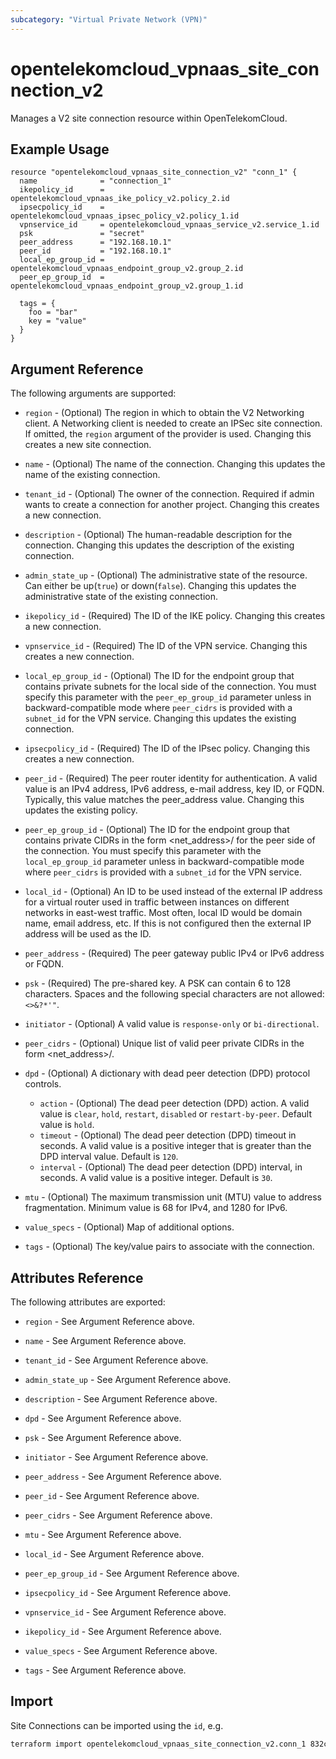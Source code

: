 ```yaml
---
subcategory: "Virtual Private Network (VPN)"
---
```


# opentelekomcloud_vpnaas_site_connection_v2

Manages a V2 site connection resource within OpenTelekomCloud.

## Example Usage

```hcl
resource "opentelekomcloud_vpnaas_site_connection_v2" "conn_1" {
  name              = "connection_1"
  ikepolicy_id      = opentelekomcloud_vpnaas_ike_policy_v2.policy_2.id
  ipsecpolicy_id    = opentelekomcloud_vpnaas_ipsec_policy_v2.policy_1.id
  vpnservice_id     = opentelekomcloud_vpnaas_service_v2.service_1.id
  psk               = "secret"
  peer_address      = "192.168.10.1"
  peer_id           = "192.168.10.1"
  local_ep_group_id = opentelekomcloud_vpnaas_endpoint_group_v2.group_2.id
  peer_ep_group_id  = opentelekomcloud_vpnaas_endpoint_group_v2.group_1.id

  tags = {
    foo = "bar"
    key = "value"
  }
}
```

## Argument Reference

The following arguments are supported:

* `region` - (Optional) The region in which to obtain the V2 Networking client.
  A Networking client is needed to create an IPSec site connection. If omitted, the
  `region` argument of the provider is used. Changing this creates a new site connection.

* `name` - (Optional) The name of the connection. Changing this updates the name of
  the existing connection.

* `tenant_id` - (Optional) The owner of the connection. Required if admin wants to
  create a connection for another project. Changing this creates a new connection.

* `description` - (Optional) The human-readable description for the connection.
  Changing this updates the description of the existing connection.

* `admin_state_up` - (Optional) The administrative state of the resource. Can either be up(`true`) or
  down(`false`). Changing this updates the administrative state of the existing connection.

* `ikepolicy_id` - (Required) The ID of the IKE policy. Changing this creates a new connection.

* `vpnservice_id` - (Required) The ID of the VPN service. Changing this creates a new connection.

* `local_ep_group_id` - (Optional) The ID for the endpoint group that contains private subnets for the
  local side of the connection. You must specify this parameter with the `peer_ep_group_id` parameter unless
  in backward-compatible mode where `peer_cidrs` is provided with a `subnet_id` for the VPN service.
  Changing this updates the existing connection.

* `ipsecpolicy_id` - (Required) The ID of the IPsec policy. Changing this creates a new connection.

* `peer_id` - (Required) The peer router identity for authentication. A valid value is an IPv4 address,
  IPv6 address, e-mail address, key ID, or FQDN. Typically, this value matches the peer_address value.
  Changing this updates the existing policy.

* `peer_ep_group_id` - (Optional) The ID for the endpoint group that contains private CIDRs in the form
  <net_address>/<prefix> for the peer side of the connection. You must specify this parameter with the
  `local_ep_group_id` parameter unless in backward-compatible mode where `peer_cidrs` is provided
  with a `subnet_id` for the VPN service.

* `local_id` - (Optional) An ID to be used instead of the external IP address for a virtual router used in
  traffic between instances on different networks in east-west traffic. Most often, local ID would be domain name,
  email address, etc. If this is not configured then the external IP address will be used as the ID.

* `peer_address` - (Required) The peer gateway public IPv4 or IPv6 address or FQDN.

* `psk` - (Required) The pre-shared key. A PSK can contain 6 to 128 characters. Spaces and the following special characters are not allowed: `<>&?*'"`.

* `initiator` - (Optional) A valid value is `response-only` or `bi-directional`.

* `peer_cidrs` - (Optional) Unique list of valid peer private CIDRs in the form <net_address>/<prefix>.

* `dpd` - (Optional) A dictionary with dead peer detection (DPD) protocol controls.
  * `action` - (Optional) The dead peer detection (DPD) action.
  A valid value is `clear`, `hold`, `restart`, `disabled` or `restart-by-peer`. Default value is `hold`.
  * `timeout` - (Optional) The dead peer detection (DPD) timeout in seconds.
  A valid value is a positive integer that is greater than the DPD interval value. Default is `120`.
  * `interval` - (Optional) The dead peer detection (DPD) interval, in seconds.
  A valid value is a positive integer. Default is `30`.

* `mtu` - (Optional) The maximum transmission unit (MTU) value to address fragmentation.
  Minimum value is 68 for IPv4, and 1280 for IPv6.

* `value_specs` - (Optional) Map of additional options.

* `tags` - (Optional) The key/value pairs to associate with the connection.

## Attributes Reference

The following attributes are exported:

* `region` - See Argument Reference above.

* `name` - See Argument Reference above.

* `tenant_id` - See Argument Reference above.

* `admin_state_up` - See Argument Reference above.

* `description` - See Argument Reference above.

* `dpd` - See Argument Reference above.

* `psk` - See Argument Reference above.

* `initiator` - See Argument Reference above.

* `peer_address` - See Argument Reference above.

* `peer_id` - See Argument Reference above.

* `peer_cidrs` - See Argument Reference above.

* `mtu` - See Argument Reference above.

* `local_id` - See Argument Reference above.

* `peer_ep_group_id` - See Argument Reference above.

* `ipsecpolicy_id` - See Argument Reference above.

* `vpnservice_id` - See Argument Reference above.

* `ikepolicy_id` - See Argument Reference above.

* `value_specs` - See Argument Reference above.

* `tags` - See Argument Reference above.

## Import

Site Connections can be imported using the `id`, e.g.

```sh
terraform import opentelekomcloud_vpnaas_site_connection_v2.conn_1 832cb7f3-59fe-40cf-8f64-8350ffc03272
```
